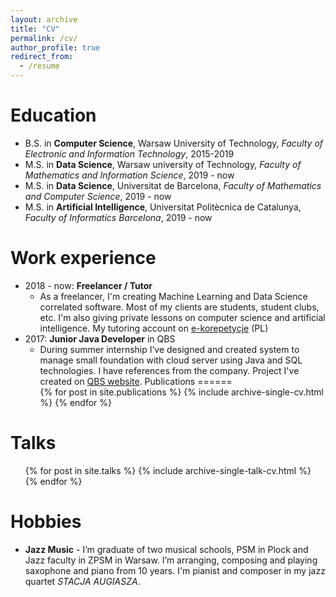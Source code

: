 ```yaml
---
layout: archive
title: "CV"
permalink: /cv/
author_profile: true
redirect_from:
  - /resume
---
```


Education
======
* B.S. in **Computer Science**, Warsaw University of Technology, *Faculty of Electronic and Information Technology*, 2015-2019
* M.S. in **Data Science**, Warsaw university of Technology, *Faculty of Mathematics and Information Science*, 2019 - now
* M.S. in **Data Science**, Universitat de Barcelona, *Faculty of Mathematics and Computer Science*, 2019 - now
* M.S. in **Artificial Intelligence**, Universitat Politècnica de Catalunya, *Faculty of Informatics Barcelona*, 2019 - now

Work experience
======
* 2018 - now: **Freelancer / Tutor**
  * As a freelancer, I'm creating Machine Learning and Data Science correlated software. Most of my clients are students, student clubs, etc. I'm also giving private lessons on computer science and artificial intelligence. My tutoring account on [e-korepetycje](https://www.e-korepetycje.net/mateuszdorobek) (PL)
* 2017: **Junior Java Developer** in QBS
  - During summer internship I’ve designed and created system to manage small foundation with cloud server using Java and SQL technologies. I have references from the company. Project I've created on [QBS website](https://qbs.com.pl/programy/q-korespondencja-seryjna/).
Publications
======
  <ul>{% for post in site.publications %}
    {% include archive-single-cv.html %}
  {% endfor %}</ul>

Talks
======
  <ul>{% for post in site.talks %}
    {% include archive-single-talk-cv.html %}
  {% endfor %}</ul>

Hobbies
=======
* **Jazz Music** - I’m graduate of two musical schools, PSM in Plock and Jazz faculty in ZPSM in Warsaw. I’m arranging, composing and playing saxophone and piano from 10 years. I'm pianist and composer in my jazz quartet *STACJA AUGIASZA*.
